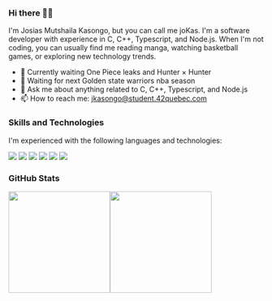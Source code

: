 ### Hi there 👋🏾

I'm Josias Mutshaila Kasongo, but you can call me joKas. I'm a software developer with experience in C, C++, Typescript, and Node.js. When I'm not coding, you can usually find me reading manga, watching basketball games, or exploring new technology trends.

- 🌱 Currently waiting One Piece leaks and Hunter × Hunter
- 🏀 Waiting for next Golden state warriors nba season
- 💬 Ask me about anything related to C, C++, Typescript, and Node.js
- 📫 How to reach me: jkasongo@student.42quebec.com
  

### Skills and Technologies

I'm experienced with the following languages and technologies:

![](https://img.shields.io/badge/C-404D59?style=for-the-badge)
![](https://img.shields.io/badge/C++-0078D6?style=for-the-badge&logo=c++&logoColor=white)
![](https://img.shields.io/badge/Typescript-2f74c0?style=for-the-badge&logo=typescript&logoColor=white)
![](https://img.shields.io/badge/Python-F7DF1E?style=for-the-badge&logo=python&logoColor=blue)
![](https://img.shields.io/badge/Php-black?style=for-the-badge&logo=php&logoColor=blue)
![](https://img.shields.io/badge/SQL-00758F?style=for-the-badge&logo=postgresql&logoColor=white)

### GitHub Stats

<div style="display:flex;">
  <img height="200" src="https://github-readme-stats.vercel.app/api?username=josiaskas&count_private=true&theme=algolia" />
  <img height="200" src="https://github-readme-stats.vercel.app/api/top-langs/?username=josiaskas&langs_count=20&count_private=true&theme=algolia" />
</div>
